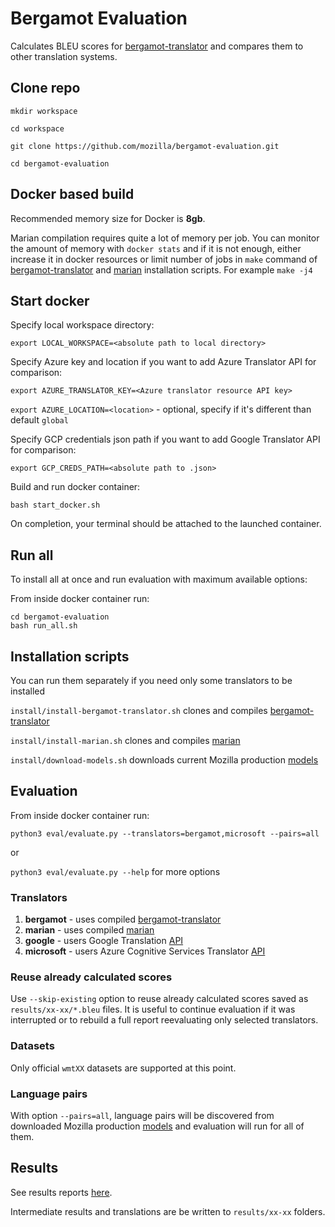 # Bergamot Evaluation

Calculates BLEU scores for [bergamot-translator](https://github.com/mozilla/bergamot-translator) and compares them to other translation systems.


## Clone repo

```
mkdir workspace

cd workspace

git clone https://github.com/mozilla/bergamot-evaluation.git

cd bergamot-evaluation

```

## Docker based build
Recommended memory size for Docker is **8gb**.

Marian compilation requires quite a lot of memory per job.
You can monitor the amount of memory with `docker stats` and if it is not enough, 
either increase it in docker resources or limit number of jobs in `make` command
of [bergamot-translator](install/install-bergamot-translator.sh) and
[marian](install/install-marian.sh) installation scripts.
For example
`make -j4`


## Start docker

Specify local workspace directory:

`export LOCAL_WORKSPACE=<absolute path to local directory>`

Specify Azure key and location if you want to add Azure Translator API for comparison:

`export AZURE_TRANSLATOR_KEY=<Azure translator resource API key>`

`export AZURE_LOCATION=<location>` - optional, specify if it's different than default `global`

Specify GCP credentials json path if you want to add Google Translator API for comparison:

`export GCP_CREDS_PATH=<absolute path to .json>`

Build and run docker container:

`bash start_docker.sh`

On completion, your terminal should be attached to the launched container.

## Run all

To install all at once and run evaluation with maximum available options:

From inside docker container run:

```
cd bergamot-evaluation
bash run_all.sh
```


## Installation scripts

You can run them separately if you need only some translators to be installed

`install/install-bergamot-translator.sh` clones and compiles [bergamot-translator](https://github.com/mozilla/bergamot-translator)

`install/install-marian.sh` clones and compiles [marian](https://github.com/marian-nmt/marian-dev)

`install/download-models.sh` downloads current Mozilla production [models](https://github.com/mozilla-applied-ml/bergamot-models/prod)



## Evaluation

From inside docker container run:


`python3 eval/evaluate.py --translators=bergamot,microsoft --pairs=all`

or 

`python3 eval/evaluate.py --help` for more options

### Translators

1. **bergamot** - uses compiled  [bergamot-translator](https://github.com/mozilla/bergamot-translator) 
2. **marian** - uses compiled [marian](https://github.com/marian-nmt/marian-dev)
3. **google** - users Google Translation [API](https://cloud.google.com/translate)
4. **microsoft** - users Azure Cognitive Services Translator [API](https://azure.microsoft.com/en-us/services/cognitive-services/translator/)

### Reuse already calculated scores

Use `--skip-existing` option to reuse already calculated scores saved as `results/xx-xx/*.bleu` files.
It is useful to continue evaluation if it was interrupted 
or to rebuild a full report reevaluating only selected translators.

### Datasets

Only official `wmtXX` datasets are supported at this point.

### Language pairs

With option `--pairs=all`, language pairs will be discovered 
from downloaded Mozilla production [models](https://github.com/mozilla-applied-ml/bergamot-models/prod) 
and evaluation will run for all of them.


## Results

See results reports [here](results/).

Intermediate results and translations are be written to `results/xx-xx` folders.
